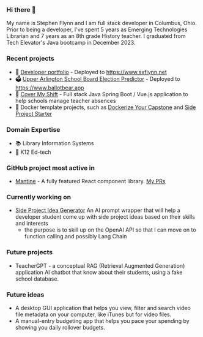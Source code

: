 ### Hi there 👋

My name is Stephen Flynn and I am  full stack developer in Columbus, Ohio. Prior to being a developer, I've spent 5 years as Emerging Technologies Librarian and 7 years as an 8th grade History teacher. I graduated from Tech Elevator's Java bootcamp in December 2023.

### Recent projects
 - 🚀 [Developer portfolio](https://github.com/sxflynn/portfolio) - Deployed to https://www.sxflynn.net
 - 🗳️ [Upper Arlington School Board Election Predictor](https://github.com/sxflynn/electionsim) - Deployed to https://www.ballotbear.app
 - 🎒 [Cover My Shift](https://github.com/sxflynn/covermyshift) - Full stack Java Spring Boot / Vue.js application to help schools manage teacher absences
 - 🐋 Docker template projects, such as [Dockerize Your Capstone](https://github.com/sxflynn/dockerizeyourcapstone) and [Side Project Starter](https://github.com/sxflynn/sideprojectstarter)

### Domain Expertise
 - 📚 Library Information Systems
 - 🏫 K12 Ed-tech

### GitHub project most active in
 - [Mantine](https://github.com/mantinedev/mantine) - A fully featured React component library. [My PRs](https://github.com/mantinedev/mantine/pulls/sxflynn)

### Currently working on
 - [Side Project Idea Generator](https://github.com/sxflynn/SideprojectIdeaGenerator) An AI prompt wrapper that will help a developer student come up with side project ideas based on their skills and interests
    - the purpose is to skill up on the OpenAI API so that I can move on to function calling and possibly Lang Chain

### Future projects
 - TeacherGPT - a conceptual RAG (Retrieval Augmented Generation) application AI chatbot that know about their students, using a fake school database.

### Future ideas
 - A desktop GUI application that helps you view, filter and search video file metadata on your computer, like iTunes but for video files.
 - A manual-entry budgeting app that helps you pace your spending by showing you daily rollover budgets.
